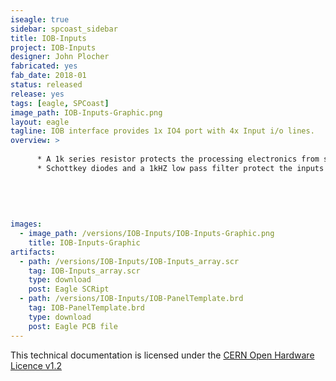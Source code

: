 ```yaml
---
iseagle: true
sidebar: spcoast_sidebar
title: IOB-Inputs
project: IOB-Inputs
designer: John Plocher
fabricated: yes
fab_date: 2018-01
status: released
release: yes
tags: [eagle, SPCoast]
image_path: IOB-Inputs-Graphic.png
layout: eagle
tagline: IOB interface provides 1x IO4 port with 4x Input i/o lines.
overview: >
    
      * A 1k series resistor protects the processing electronics from shorts to Vcc or GND
      * Schottkey diodes and a 1kHZ low pass filter protect the inputs from noise/transients/+12v
    
    
    
    
    
images:
  - image_path: /versions/IOB-Inputs/IOB-Inputs-Graphic.png
    title: IOB-Inputs-Graphic
artifacts:
  - path: /versions/IOB-Inputs/IOB-Inputs_array.scr
    tag: IOB-Inputs_array.scr
    type: download
    post: Eagle SCRipt
  - path: /versions/IOB-Inputs/IOB-PanelTemplate.brd
    tag: IOB-PanelTemplate.brd
    type: download
    post: Eagle PCB file
---
```



This technical documentation is licensed under the [CERN Open Hardware Licence v1.2](http://www.ohwr.org/attachments/2388/cern_ohl_v_1_2.txt)
